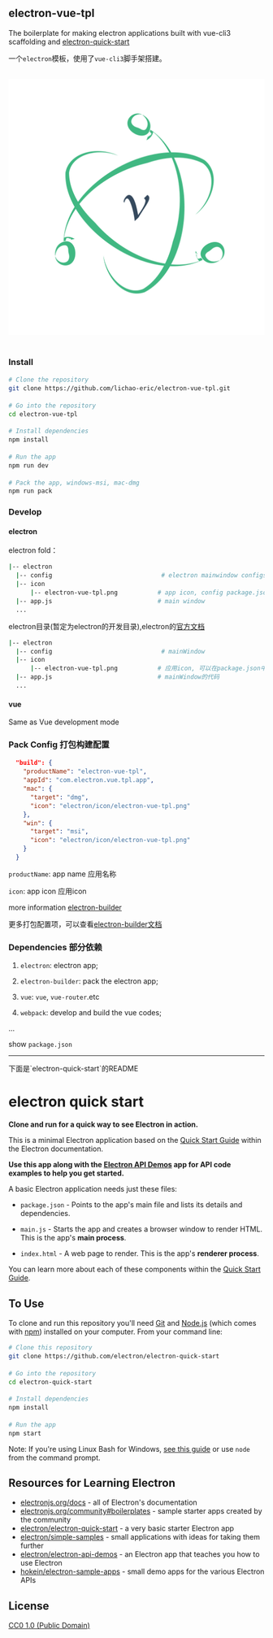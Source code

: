 ## electron-vue-tpl
The boilerplate for making electron applications built with vue-cli3 scaffolding and [electron-quick-start](https://github.com/electron/electron-quick-start)

一个`electron`模板，使用了`vue-cli3`脚手架搭建。

<div align="center">
  <br>
    <img width="512" src="/electron/icon/electron-vue-tpl.png" alt="electron-vue-tpl">
    <br>
  <br>
</div>

### Install

```bash
# Clone the repository
git clone https://github.com/lichao-eric/electron-vue-tpl.git

# Go into the repository
cd electron-vue-tpl

# Install dependencies
npm install

# Run the app
npm run dev

# Pack the app, windows-msi, mac-dmg
npm run pack
```

### Develop

#### electron

electron fold：

```bash
|-- electron
  |-- config                              # electron mainwindow configs
  |-- icon
      |-- electron-vue-tpl.png           # app icon, config package.json
  |-- app.js                             # main window
  ...

```

electron目录(暂定为electron的开发目录),electron的[官方文档](https://electronjs.org/docs/tutorial/quick-start)

```bash
|-- electron
  |-- config                              # mainWindow
  |-- icon
      |-- electron-vue-tpl.png           # 应用icon, 可以在package.json中配置
  |-- app.js                             # mainWindow的代码
  ...

```

#### vue

Same as Vue development mode


### Pack Config 打包构建配置

```json
  "build": {
    "productName": "electron-vue-tpl",
    "appId": "com.electron.vue.tpl.app",
    "mac": {
      "target": "dmg",
      "icon": "electron/icon/electron-vue-tpl.png"
    },
    "win": {
      "target": "msi",
      "icon": "electron/icon/electron-vue-tpl.png"
    }
  }
```

`productName`: app name 应用名称

`icon`: app icon 应用icon

more information [electron-builder](https://www.electron.build/configuration/configuration)

更多打包配置项，可以查看[electron-builder文档](https://www.electron.build/configuration/configuration)


### Dependencies 部分依赖

1. `electron`: electron app;

2. `electron-builder`: pack the electron app;

3. `vue`: `vue`, `vue-router`.etc

4. `webpack`: develop and build the vue codes;

...

show `package.json`


<hr>
下面是`electron-quick-start`的README

# electron quick start
**Clone and run for a quick way to see Electron in action.**

This is a minimal Electron application based on the [Quick Start Guide](https://electronjs.org/docs/tutorial/quick-start) within the Electron documentation.

**Use this app along with the [Electron API Demos](https://electronjs.org/#get-started) app for API code examples to help you get started.**

A basic Electron application needs just these files:

- `package.json` - Points to the app's main file and lists its details and dependencies.

- `main.js` - Starts the app and creates a browser window to render HTML. This is the app's **main process**.

- `index.html` - A web page to render. This is the app's **renderer process**.

You can learn more about each of these components within the [Quick Start Guide](https://electronjs.org/docs/tutorial/quick-start).

## To Use

To clone and run this repository you'll need [Git](https://git-scm.com) and [Node.js](https://nodejs.org/en/download/) (which comes with [npm](http://npmjs.com)) installed on your computer. From your command line:

```bash
# Clone this repository
git clone https://github.com/electron/electron-quick-start

# Go into the repository
cd electron-quick-start

# Install dependencies
npm install

# Run the app
npm start
```

Note: If you're using Linux Bash for Windows, [see this guide](https://www.howtogeek.com/261575/how-to-run-graphical-linux-desktop-applications-from-windows-10s-bash-shell/) or use `node` from the command prompt.

## Resources for Learning Electron

- [electronjs.org/docs](https://electronjs.org/docs) - all of Electron's documentation
- [electronjs.org/community#boilerplates](https://electronjs.org/community#boilerplates) - sample starter apps created by the community
- [electron/electron-quick-start](https://github.com/electron/electron-quick-start) - a very basic starter Electron app
- [electron/simple-samples](https://github.com/electron/simple-samples) - small applications with ideas for taking them further
- [electron/electron-api-demos](https://github.com/electron/electron-api-demos) - an Electron app that teaches you how to use Electron
- [hokein/electron-sample-apps](https://github.com/hokein/electron-sample-apps) - small demo apps for the various Electron APIs

## License

[CC0 1.0 (Public Domain)](LICENSE.md)
